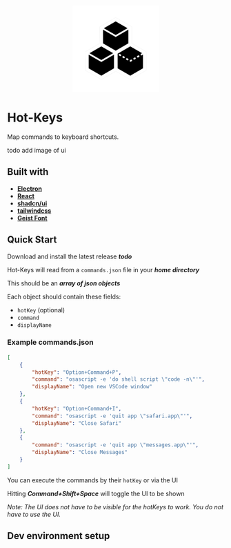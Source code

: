 
<div align="center">
    <img src="src/assets/tray-icon.png" alt="Icon" height="200px"/>
</div>

# Hot-Keys

Map commands to keyboard shortcuts.

todo add image of ui

## Built with

* [**Electron**](https://www.electronjs.org)
* [**React**](https://react.dev)
* [**shadcn/ui**](https://ui.shadcn.com)
* [**tailwindcss**](https://tailwindcss.com)
* [**Geist Font**](https://github.com/vercel/geist-font/blob/main/LICENSE.txt)

## Quick Start

Download and install the latest release ***todo***

Hot-Keys will read from a ```commands.json``` file in your ***home directory***

This should be an ***array of json objects***

Each object should contain these fields:

* ```hotKey``` (optional)
* ```command```
* ```displayName```

### Example commands.json

```json
[
    {
        "hotKey": "Option+Command+P",
        "command": "osascript -e 'do shell script \"code -n\"'",
        "displayName": "Open new VSCode window"
    },
    {
        "hotKey": "Option+Command+I",
        "command": "osascript -e 'quit app \"safari.app\"'",
        "displayName": "Close Safari"
    },
    {
        "command": "osascript -e 'quit app \"messages.app\"'",
        "displayName": "Close Messages"
    }
]
```

You can execute the commands by their ```hotKey``` or via the UI

Hitting ***Command+Shift+Space*** will toggle the UI to be shown

*Note: The UI does not have to be visible for the hotKeys to work. You do not have to use the UI.*

## Dev environment setup
